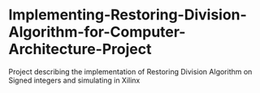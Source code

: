 # Implementing-Restoring-Division-Algorithm-for-Computer-Architecture-Project
Project describing the implementation of Restoring Division Algorithm on Signed integers and simulating in Xilinx

